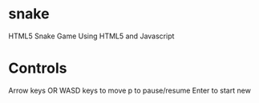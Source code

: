 snake
=====

HTML5 Snake Game
Using HTML5 and Javascript


Controls
=====
Arrow keys OR WASD keys to move
p to pause/resume
Enter to start new
